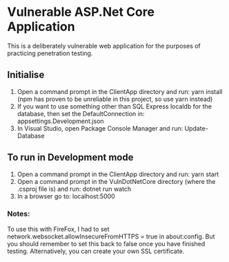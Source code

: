 # Vulnerable ASP.Net Core Application
This is a deliberately vulnerable web application for the purposes of practicing penetration testing.

## Initialise
1. Open a command prompt in the ClientApp directory and run: yarn install (npm has proven to be unreliable in this project, so use yarn instead)
2. If you want to use something other than SQL Express localdb for the database, then set the DefaultConnection in: appsettings.Development.json
2. In Visual Studio, open Package Console Manager and run: Update-Database

## To run in Development mode
1. Open a command prompt in the ClientApp directory and run: yarn start
2. Open a command prompt in the VulnDotNetCore directory (where the .csproj file is) and run: dotnet run watch
3. In a browser go to: localhost:5000

### Notes:
To use this with FireFox, I had to set network.websocket.allowInsecureFromHTTPS = true in about:config. But you should remember to set this back to false
once you have finished testing.
Alternatively, you can create your own SSL certificate.
